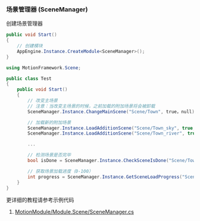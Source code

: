 ### 场景管理器 (SceneManager)

创建场景管理器
```C#
public void Start()
{
	// 创建模块
	AppEngine.Instance.CreateModule<SceneManager>();
}
```

```C#
using MotionFramework.Scene;

public class Test
{
	public void Start()
	{
		// 改变主场景
		// 注意：当改变主场景的时候，之前加载的附加场景将会被卸载
		SceneManager.Instance.ChangeMainScene("Scene/Town", true，null);

		// 加载新的附加场景
		SceneManager.Instance.LoadAdditionScene("Scene/Town_sky", true, null);
		SceneManager.Instance.LoadAdditionScene("Scene/Town_river", true, null);

		...

		// 检测场景是否完毕
		bool isDone = SceneManager.Instance.CheckSceneIsDone("Scene/Town")

		// 获取场景加载进度（0-100）
		int progress = SceneManager.Instance.GetSceneLoadProgress("Scene/Town")
	}
}
```

更详细的教程请参考示例代码
1. [MotionModule/Module.Scene/SceneManager.cs](https://github.com/gmhevinci/MotionFramework/blob/master/Assets/MotionFramework/Scripts/Runtime/MotionModule/Module.Scene/SceneManager.cs)